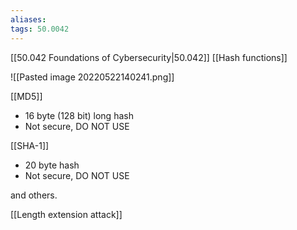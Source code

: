 ```yaml
---
aliases:
tags: 50.0042
---
```

[[50.042 Foundations of Cybersecurity|50.042]]
[[Hash functions]]

![[Pasted image 20220522140241.png]]

[[MD5]]
- 16 byte (128 bit) long hash
- Not secure, DO NOT USE

[[SHA-1]]
- 20 byte hash
- Not secure, DO NOT USE

and others.

[[Length extension attack]]